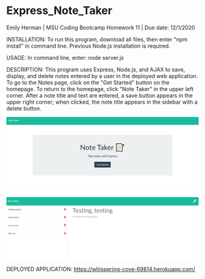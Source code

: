 # Express_Note_Taker

Emily Herman 
| MSU Coding Bootcamp Homework 11
| Due date: 12/1/2020     

INSTALLATION:
To run this program, download all files, then enter "npm install" in command line. Previous Node.js installation is required.

USAGE:
In command line, enter: node server.js

DESCRIPTION: 
This program uses Express, Node.js, and AJAX to save, display, and delete notes entered by a user in the deployed web application. To go to the Notes page, click on the "Get Started" button on the homepage. To return to the homepage, click "Note Taker" in the upper left corner. After a note title and text are entered, a save button appears in the upper right corner; when clicked, the note title appears in the sidebar with a delete button. 

![See Images folder, home_page.png](images/home_page.png?raw=true)

![See Images folder, notes_page.png](images/notes_page.png?raw=true)

DEPLOYED APPLICATION:
https://whispering-cove-69814.herokuapp.com/



